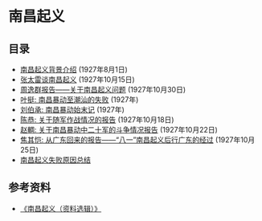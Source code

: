 # 南昌起义
## 目录
- [南昌起义背景介绍](contents/background.md) (1927年8月1日)
- [张太雷谈南昌起义](contents/zhang-tai-lei.md) (1927年10月15日)
- [周逸群报告——关于南昌起义问题](contents/zhou-yi-qun.md) (1927年10月30日)
- [叶挺: 南昌暴动至潮汕的失败](contents/ye-ting.md) (1927年)
- [刘伯承: 南昌暴动始末记](contents/liu-bo-cheng.md) (1927年)
- [陈恭: 关于随军作战情况的报告](contents/chen-gong.md) (1927年10月18日)
- [赵輖: 关于南昌暴动中二十军的斗争情况报告](contents/zhao-zhou.md) (1927年10月22日)
- [焦其恺: 从广东回来的报告——“八一”南昌起义后行广东的经过](contents/jiao-qi-kai.md) (1927年10月25日)
- [南昌起义失败原因总结](contents/conclusion.md)


## 参考资料
- [《南昌起义（资料选辑）》](static/nan-chang-qi-yi.pdf)
